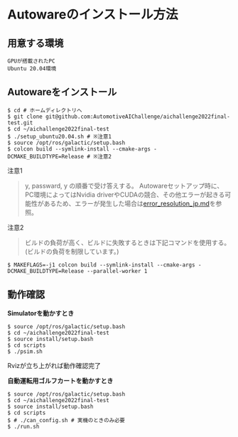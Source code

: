 # Autowareのインストール方法

## 用意する環境
```
GPUが搭載されたPC
Ubuntu 20.04環境
```


## Autowareをインストール

```
$ cd # ホームディレクトリへ
$ git clone git@github.com:AutomotiveAIChallenge/aichallenge2022final-test.git
$ cd ~/aichallenge2022final-test
$ ./setup_ubuntu20.04.sh # ※注意1
$ source /opt/ros/galactic/setup.bash
$ colcon build --symlink-install --cmake-args -DCMAKE_BUILDTYPE=Release # ※注意2
```

注意1
> y, passward, y の順番で受け答えする。
> Autowareセットアップ時に、PC環境によってはNvidia driverやCUDAの競合、その他エラーが起きる可能性があるため、エラーが発生した場合は[error_resolution_jp.md](./error_resolution_jp.md)を参照。

注意2
> ビルドの負荷が高く、ビルドに失敗するときは下記コマンドを使用する。(ビルドの負荷を制限しています。)
```
$ MAKEFLAGS=-j1 colcon build --symlink-install --cmake-args -DCMAKE_BUILDTYPE=Release --parallel-worker 1
```

## 動作確認


**Simulatorを動かすとき**
```
$ source /opt/ros/galactic/setup.bash
$ cd ~/aichallenge2022final-test
$ source install/setup.bash
$ cd scripts
$ ./psim.sh
```
Rvizが立ち上がれば動作確認完了

**自動運転用ゴルフカートを動かすとき**
```
$ source /opt/ros/galactic/setup.bash
$ cd ~/aichallenge2022final-test
$ source install/setup.bash
$ cd scripts
$ # ./can_config.sh # 実機のときのみ必要
$ ./run.sh
```

